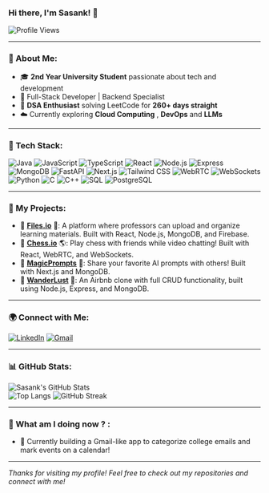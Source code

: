 ### Hi there, I'm Sasank! 👋

![Profile Views](https://komarev.com/ghpvc/?username=Sasank&label=Profile%20views&color=0e75b6&style=flat)

---

### 🌟 About Me:

- 🎓 **2nd Year University Student** passionate about tech and development
- 🚀 Full-Stack Developer | Backend Specialist
- 🔢 **DSA Enthusiast** solving LeetCode for **260+ days straight**
- ☁️ Currently exploring **Cloud Computing** , **DevOps** and **LLMs** 

---

### 🔧 Tech Stack:

![Java](https://img.shields.io/badge/Java-ED8B00?style=for-the-badge&logo=java&logoColor=white)
![JavaScript](https://img.shields.io/badge/JavaScript-F7DF1E?style=for-the-badge&logo=javascript&logoColor=black)
![TypeScript](https://img.shields.io/badge/TypeScript-007ACC?style=for-the-badge&logo=typescript&logoColor=white)
![React](https://img.shields.io/badge/React-20232A?style=for-the-badge&logo=react&logoColor=61DAFB)
![Node.js](https://img.shields.io/badge/Node.js-339933?style=for-the-badge&logo=nodedotjs&logoColor=white)
![Express](https://img.shields.io/badge/Express.js-000000?style=for-the-badge&logo=express&logoColor=white)
![MongoDB](https://img.shields.io/badge/MongoDB-4EA94B?style=for-the-badge&logo=mongodb&logoColor=white)
![FastAPI](https://img.shields.io/badge/FastAPI-009688?style=for-the-badge&logo=fastapi&logoColor=white)
![Next.js](https://img.shields.io/badge/Next.js-000000?style=for-the-badge&logo=nextdotjs&logoColor=white)
![Tailwind CSS](https://img.shields.io/badge/Tailwind_CSS-38B2AC?style=for-the-badge&logo=tailwind-css&logoColor=white)
![WebRTC](https://img.shields.io/badge/WebRTC-333333?style=for-the-badge&logo=webrtc&logoColor=white)
![WebSockets](https://img.shields.io/badge/WebSockets-4FC08D?style=for-the-badge&logo=websockets&logoColor=white)
![Python](https://img.shields.io/badge/Python-3776AB?style=for-the-badge&logo=python&logoColor=white)
![C](https://img.shields.io/badge/C-00599C?style=for-the-badge&logo=c&logoColor=white)
![C++](https://img.shields.io/badge/C%2B%2B-00599C?style=for-the-badge&logo=c%2B%2B&logoColor=white)
![SQL](https://img.shields.io/badge/SQL-4479A1?style=for-the-badge&logo=sql&logoColor=white)
![PostgreSQL](https://img.shields.io/badge/PostgreSQL-336791?style=for-the-badge&logo=postgresql&logoColor=white)

---

### 🎨 My Projects:

- 📄 **[Files.io](https://github.com/Sasank-V/Files.io)** 📂: A platform where professors can upload and organize learning materials. Built with React, Node.js, MongoDB, and Firebase.
- 🔢 **[Chess.io](https://github.com/Sasank-V/Chess.io)** 🌎: Play chess with friends while video chatting! Built with React, WebRTC, and WebSockets.
- 🚀 **[MagicPrompts](https://github.com/Sasank-V/MagicPrompts)** 🎨: Share your favorite AI prompts with others! Built with Next.js and MongoDB.
- 🏨 **[WanderLust](https://github.com/Sasank-V/WanderLust)** 📍: An Airbnb clone with full CRUD functionality, built using Node.js, Express, and MongoDB.

---

### 🌍 Connect with Me:

[![LinkedIn](https://img.shields.io/badge/LinkedIn-0077B5?style=for-the-badge&logo=linkedin&logoColor=white)](https://linkedin.com/in/sasank-v)
[![Gmail](https://img.shields.io/badge/Gmail-D14836?style=for-the-badge&logo=gmail&logoColor=white)](mailto:sasanklearner@.com)

---

### 📊 GitHub Stats:

![Sasank's GitHub Stats](https://github-readme-stats.vercel.app/api?username=Sasank-V&show_icons=true&theme=radical)   
![Top Langs](https://github-readme-stats.vercel.app/api/top-langs/?username=Sasank-V&layout=compact&theme=radical)
![GitHub Streak](https://github-readme-streak-stats.herokuapp.com/?user=Sasank-V&theme=radical)

---

### 🚀 What am I doing now ? :

- 🔧 Currently building a Gmail-like app to categorize college emails and mark events on a calendar!

---

*Thanks for visiting my profile! Feel free to check out my repositories and connect with me!*
